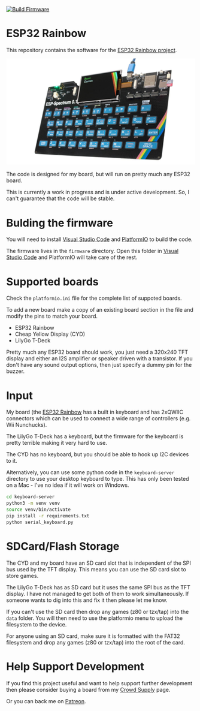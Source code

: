 
[![Build Firmware](https://github.com/atomic14/esp32-zxspectrum/actions/workflows/build_firmware.yml/badge.svg)](https://github.com/atomic14/esp32-zxspectrum/actions/workflows/build_firmware.yml)

# ESP32 Rainbow

This repository contains the software for the [ESP32 Rainbow project](https://www.crowdsupply.com/atomic14/esp32-rainbow).

![ESP32 Rainbow](docs/images/esp32-rainbow.jpg)

The code is designed for my board, but will run on pretty much any ESP32 board.

This is currently a work in progress and is under active development. So, I can't guarantee that the code will be stable.

# Bulding the firmware

You will need to install [Visual Studio Code](https://code.visualstudio.com/download) and [PlatformIO](https://platformio.org/install) to build the code.

The firmware lives in the `firmware` directory. Open this folder in [Visual Studio Code](https://code.visualstudio.com/download) and PlatformIO will take care of the rest.

# Supported boards

Check the `platformio.ini` file for the complete list of suppoted boards.

To add a new board make a copy of an existing board section in the file and modify the pins to match your board.

- ESP32 Rainbow
- Cheap Yellow Display (CYD)
- LilyGo T-Deck

Pretty much any ESP32 board should work, you just need a 320x240 TFT display and either an I2S amplifier or speaker driven with a transistor. If you don't have any sound output options, then just specify a dummy pin for the buzzer.

# Input

My board (the [ESP32 Rainbow](https://www.crowdsupply.com/atomic14/esp32-rainbow) has a built in keyboard and has 2xQWIIC connectors which can be used to connect a wide range of controllers (e.g. Wii Nunchucks).

The LilyGo T-Deck has a keyboard, but the firmware for the keyboard is pretty terrible making it very hard to use.

The CYD has no keyboard, but you should be able to hook up I2C devices to it.

Alternatively, you can use some python code in the `keyboard-server` directory to use your desktop keyboard to type. This has only been tested on a Mac - I've no idea if it will work on Windows.

```sh
cd keyboard-server
python3 -m venv venv
source venv/bin/activate
pip install -r requirements.txt
python serial_keyboard.py
```

# SDCard/Flash Storage

The CYD and my board have an SD card slot that is independent of the SPI bus used by the TFT display. This means you can use the SD card slot to store games.

The LilyGo T-Deck has as SD card but it uses the same SPI bus as the TFT display. I have not managed to get both of them to work simultaneously. If someone wants to dig into this and fix it then please let me know.

If you can't use the SD card then drop any games (z80 or tzx/tap) into the `data` folder. You will then need to use the platformio menu to upload the filesystem to the device.

For anyone using an SD card, make sure it is formatted with the FAT32 filesystem and drop any games (z80 or tzx/tap) into the root of the card.

# Help Support Development

If you find this project useful and want to help support further development then please consider buying a board from my [Crowd Supply](https://www.crowdsupply.com/atomic14) page.

Or you can back me on [Patreon](https://www.patreon.com/atomic14).